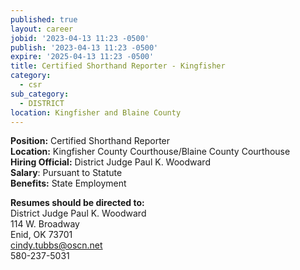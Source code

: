 ```yaml
---
published: true
layout: career
jobid: '2023-04-13 11:23 -0500'
publish: '2023-04-13 11:23 -0500'
expire: '2025-04-13 11:23 -0500'
title: Certified Shorthand Reporter - Kingfisher
category:
  - csr
sub_category:
  - DISTRICT
location: Kingfisher and Blaine County
---
```

**Position:** Certified Shorthand Reporter   
**Location:** Kingfisher County Courthouse/Blaine County Courthouse   
**Hiring Official:** District Judge Paul K. Woodward   
**Salary**: Pursuant to Statute   
**Benefits:** State Employment   

**Resumes should be directed to:**   
District Judge Paul K. Woodward   
114 W. Broadway   
Enid, OK 73701   
[cindy.tubbs@oscn.net](mailto:cindy.tubbs@oscn.net)  
580-237-5031
